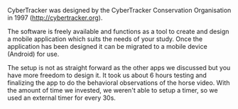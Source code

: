 CyberTracker was designed by the CyberTracker Conservation Organisation in 1997 (http://cybertracker.org). 

The software is freely available and functions as a tool to create and design a mobile application which suits the needs of your study. Once the application has been designed it can be migrated to a mobile device (Android) for use. 

The setup is not as straight forward as the other apps we discussed but you have more freedom to design it. It took us about 6 hours testing and finalizing the app to do the behavioral observations of the horse video. With the amount of time we invested, we weren't able to setup a timer, so we used an external timer for every 30s. 
